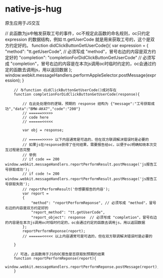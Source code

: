# native-js-hug
原生应用于JS交互

// 此函数为js中触发获取工号的事件，oc不规定此函数的命名规则，oc只约定 expression 的数据结构，例如 tt.getUserCode 就是用来获取工号的，这个是双方约定好的。
        function didClickButtonGetUserCode(){
        var expression =
        {
            "method": "tt.getUserCode", // 必须写成 "method"，冒号右边的内容是双方约定好的
            "completion": "completionForDidClickButtonGetUserCode" // 必须写成 "completion"，冒号右边的内容是在本次js调用oc时临时约定的，oc会通过约定的函数去调用js，用以返回数据
        };
            window.webkit.messageHandlers.performAppleSelector.postMessage(expression);
        }

        // 与function didClickButtonGetUserCode()成对存在
        function completionForDidClickButtonGetUserCode(response){
            
            // 在此处处理你的逻辑，预期的 response 结构为 {"message":"工号获取成功","data":"BMW-AK47","code":"200"}
            // ======>>>>>
            // code here
            // ======<<<<<
            
            var obj = response;
            
            // ======>>>>> 以下内容通常是可选的，但在双方联调解决错误时是必要的
            // 如果js在response获得了任何结果，需要报告给oc，以便于oc明确知晓本次交互过程是否完整
            // 举例
            // if code == 200 window.webkit.messageHandlers.reportPerformResult.postMessage('js报告工号获取成功');
            // if code != 200 window.webkit.messageHandlers.reportPerformResult.postMessage('js报告工号获取失败');
            // reportPerformResult('你想要报告的内容');
            var report =
            {
                "method": "reportPerformReponse", // 必须写成 "method"，冒号右边的内容是双方约定好的
                "report_method": "tt.getUserCode",
                "report_object": response  // 必须写成 "completion"，冒号右边的内容是在本次js调用oc时临时约定的，oc会通过约定的函数去调用js，用以返回数据
            };
            reportPerformReponse(report);
            // ======<<<<< 以上内容通常可是可选的，但在双方联调解决错误时是必要的
            
        }
    
        // 可选，此函数用于JS向OC报告是否获取到预期的结果
        function reportPerformReponse(report){
            window.webkit.messageHandlers.reportPerformReponse.postMessage(report);
        }
